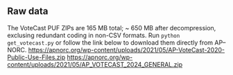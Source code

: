 ## Raw data
The VoteCast PUF ZIPs are 165 MB total; ~ 650 MB after decompression, exclusing redundant coding in non-CSV formats.
Run `python get_votecast.py` or follow the link below to download them directly from AP–NORC.
https://apnorc.org/wp-content/uploads/2021/05/AP-VoteCast-2020-Public-Use-Files.zip
https://apnorc.org/wp-content/uploads/2021/05/AP_VOTECAST_2024_GENERAL.zip
